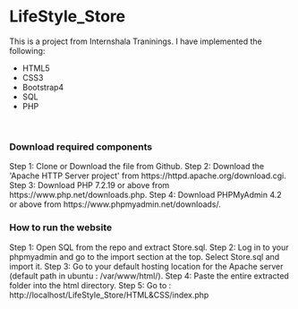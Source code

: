 # LifeStyle_Store

This is a project from Internshala Traninings.
I have implemented the following:
<ul>
<li>HTML5</li>
<li>CSS3</li>
<li>Bootstrap4</li>
<li>SQL</li>
<li>PHP</li>
</ul>
<br>

<h3>Download required components</h3>
Step 1: Clone or Download the file from Github.
Step 2: Download the 'Apache HTTP Server project' from https://httpd.apache.org/download.cgi.
Step 3: Download PHP 7.2.19 or above from https://www.php.net/downloads.php.
Step 4: Download PHPMyAdmin 4.2 or above from https://www.phpmyadmin.net/downloads/.

<h3>How to run the website</h3>
Step 1: Open SQL from the repo and extract Store.sql.
Step 2: Log in to your phpmyadmin and go to the import section at the top. Select Store.sql and import it.
Step 3: Go to your default hosting location for the Apache server (default path in ubuntu : /var/www/html/).
Step 4: Paste the entire extracted folder into the html directory.
Step 5: Go to : http://localhost/LifeStyle_Store/HTML&CSS/index.php


